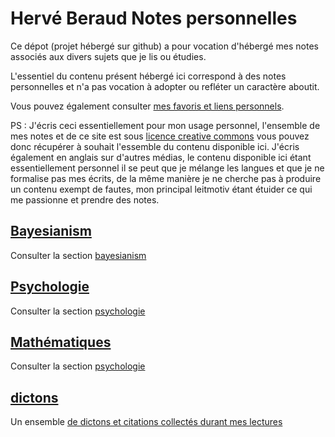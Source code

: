 # Hervé Beraud Notes personnelles

Ce dépot (projet hébergé sur github) a pour vocation
d'hébergé mes notes associés aux divers sujets que je lis ou étudies.

L'essentiel du contenu présent hébergé ici correspond à des notes
personnelles et n'a pas vocation à adopter ou refléter un caractère aboutit.

Vous pouvez également consulter [mes favoris et liens personnels](/bookmarks).

PS : J'écris ceci essentiellement pour mon usage personnel, l'ensemble de mes
notes et de ce site est sous [licence creative commons](https://creativecommons.org/licenses/?lang=fr-FR)
vous pouvez donc récupérer à souhait l'essemble du contenu disponible ici.
J'écris également en anglais sur d'autres médias, le contenu disponible ici
étant essentiellement personnel il se peut que je mélange les langues 
et que je ne formalise pas mes écrits, de la même manière je ne cherche pas à
produire un contenu exempt de fautes, mon principal leitmotiv étant étuider
ce qui me passionne et prendre des notes.

## [Bayesianism](sections/bayesianism.md)

Consulter la section [bayesianism](sections/bayesianism.md)

## [Psychologie](sections/psychology/README.md)

Consulter la section [psychologie](sections/psychology.md)

## [Mathématiques](sections/mathematique.md)

Consulter la section [psychologie](sections/psychology.md)

## [dictons](sections/dictons.md)

Un ensemble [de dictons et citations collectés durant mes lectures](sections/dictons.md)
